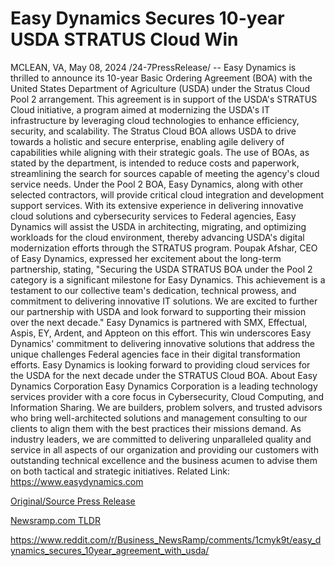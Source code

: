 # Easy Dynamics Secures 10-year USDA STRATUS Cloud Win

MCLEAN, VA, May 08, 2024 /24-7PressRelease/ -- Easy Dynamics is thrilled to announce its 10-year Basic Ordering Agreement (BOA) with the United States Department of Agriculture (USDA) under the Stratus Cloud Pool 2 arrangement. This agreement is in support of the USDA's STRATUS Cloud initiative, a program aimed at modernizing the USDA's IT infrastructure by leveraging cloud technologies to enhance efficiency, security, and scalability.  The Stratus Cloud BOA allows USDA to drive towards a holistic and secure enterprise, enabling agile delivery of capabilities while aligning with their strategic goals. The use of BOAs, as stated by the department, is intended to reduce costs and paperwork, streamlining the search for sources capable of meeting the agency's cloud service needs.  Under the Pool 2 BOA, Easy Dynamics, along with other selected contractors, will provide critical cloud integration and development support services. With its extensive experience in delivering innovative cloud solutions and cybersecurity services to Federal agencies, Easy Dynamics will assist the USDA in architecting, migrating, and optimizing workloads for the cloud environment, thereby advancing USDA's digital modernization efforts through the STRATUS program.  Poupak Afshar, CEO of Easy Dynamics, expressed her excitement about the long-term partnership, stating, "Securing the USDA STRATUS BOA under the Pool 2 category is a significant milestone for Easy Dynamics. This achievement is a testament to our collective team's dedication, technical prowess, and commitment to delivering innovative IT solutions. We are excited to further our partnership with USDA and look forward to supporting their mission over the next decade."  Easy Dynamics is partnered with SMX, Effectual, Aspis, EY, Ardent, and Appteon on this effort.   This win underscores Easy Dynamics' commitment to delivering innovative solutions that address the unique challenges Federal agencies face in their digital transformation efforts. Easy Dynamics is looking forward to providing cloud services for the USDA for the next decade under the STRATUS Cloud BOA.  About Easy Dynamics Corporation Easy Dynamics Corporation is a leading technology services provider with a core focus in Cybersecurity, Cloud Computing, and Information Sharing. We are builders, problem solvers, and trusted advisors who bring well-architected solutions and management consulting to our clients to align them with the best practices their missions demand. As industry leaders, we are committed to delivering unparalleled quality and service in all aspects of our organization and providing our customers with outstanding technical excellence and the business acumen to advise them on both tactical and strategic initiatives.  Related Link: https://www.easydynamics.com 

[Original/Source Press Release](https://www.24-7pressrelease.com/press-release/510718/easy-dynamics-secures-10-year-usda-stratus-cloud-win)
                    

[Newsramp.com TLDR](None) 

https://www.reddit.com/r/Business_NewsRamp/comments/1cmyk9t/easy_dynamics_secures_10year_agreement_with_usda/